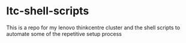 # ltc-shell-scripts
This is a repo for my lenovo thinkcentre cluster and the shell scripts to automate some of the repetitive setup process
